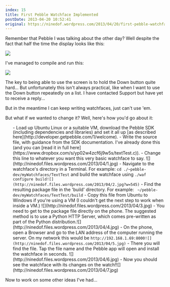 ```yaml
---
index: 15
title: First Pebble Watchface Implemented
postDate: 2013-04-20 10:52:41
original: https://ninedof.wordpress.com/2013/04/20/first-pebble-watchface-implemented/
---
```


Remember that Pebble I was talking about the other day? Well despite the fact that half the time the display looks like this:

![](http://ninedof.files.wordpress.com/2013/04/img_20130416_133617.jpg?w=545)

I've managed to compile and run this:

![](http://ninedof.files.wordpress.com/2013/04/img_20130420_114741.jpg?w=545)

The key to being able to use the screen is to hold the Down button quite hard... But unfortunately this isn't always practical, like when I want to use the Down button repeatedly on a list. I have contacted Support but have yet to receive a reply...

But in the meantime I can keep writing watchfaces, just can't use 'em.

But what if we wanted to change it? Well, here's how you'd go about it:
<ol>
	- <span style="line-height:12px;">Load up Ubuntu Linux or a suitable VM, download the Pebble SDK (including dependencies and libraries) and set it all up [as described here](http://developer.getpebble.com/1/welcome).</span>
	- Write the source file, with guidance from the SDK documentation. I've already done this (and you can [read it in full here](https://www.dropbox.com/s/yp02w4zcf6j9w5s/textTest.c)).
	- Change this line to whatever you want this very basic watchface to say. ![](http://ninedof.files.wordpress.com/2013/04/1.jpg)
	- Navigate to the watchface's directory in a Terminal. For example: <code>cd ./~pebble-dev/myWatchfaces/TextTest</code> and build the watchface using <code>./waf configure build![](http://ninedof.files.wordpress.com/2013/04/2.jpg?w=545)</code>
	- Find the resulting package file in the 'build' directory. For example: <code> ~/pebble-dev/myWatchfaces/TextTest/build</code>
	- Copy this file from Ubuntu to Windows if you're using a VM (I couldn't get the next step to work when inside a VM.) ![](http://ninedof.files.wordpress.com/2013/04/3.jpg)
	- You need to get to the package file directly on the phone. The suggested method is to use a Python HTTP Server, which comes pre-written as part of the Python distribution.![](http://ninedof.files.wordpress.com/2013/04/4.jpg)
	- On the phone, open a Browser and go to the LAN address of the computer running the server. On my network this would be <code>http://192.168.1.69:8000![](http://ninedof.files.wordpress.com/2013/04/5.jpg)</code>
	- There you will find the file. Tap the file name and the Pebble app will open and install the watchface in seconds. ![](http://ninedof.files.wordpress.com/2013/04/6.jpg)
	- Now you should see the watchface with its changes on the watch!![](http://ninedof.files.wordpress.com/2013/04/7.jpg)
</ol>
Now to work on some other ideas I've had...
